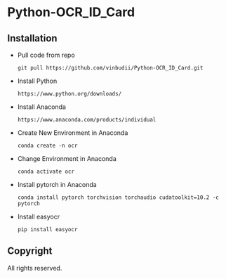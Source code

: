 # Python-OCR_ID_Card

## Installation

-   Pull code from repo
    ```
    git pull https://github.com/vinbudii/Python-OCR_ID_Card.git
    ```
-   Install Python
    ```
    https://www.python.org/downloads/
    ```
-   Install Anaconda
    ```
    https://www.anaconda.com/products/individual
    ```
-   Create New Environment in Anaconda
    ```
    conda create -n ocr
    ```
-   Change Environment in Anaconda
    ```
    conda activate ocr
    ``` 
-   Install pytorch in Anaconda
    ```
    conda install pytorch torchvision torchaudio cudatoolkit=10.2 -c pytorch
    ```
-   Install easyocr
    ```
    pip install easyocr
    ```


## Copyright

All rights reserved.

